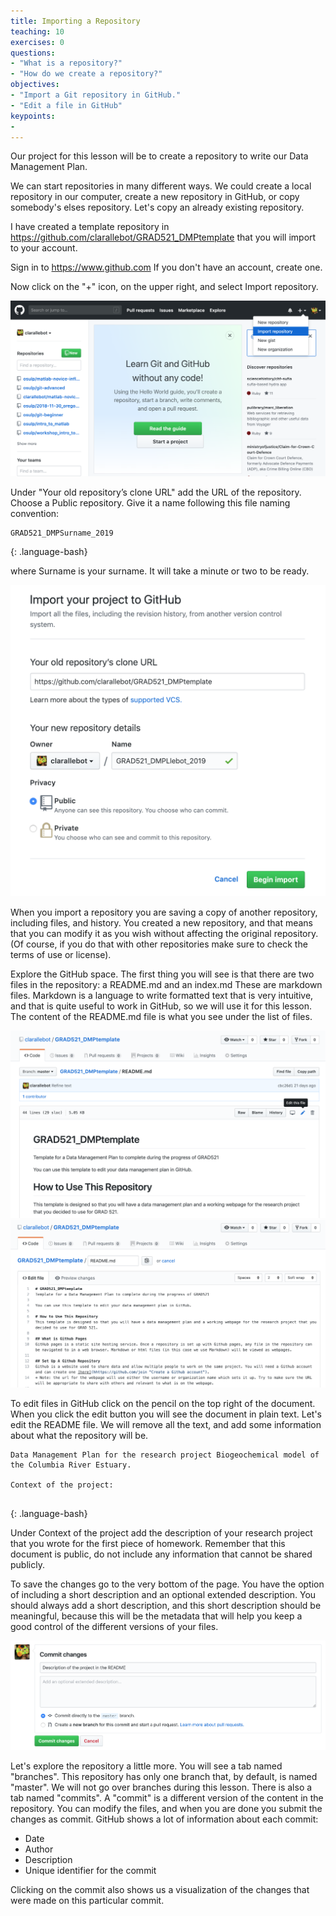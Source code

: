 ```yaml
---
title: Importing a Repository
teaching: 10
exercises: 0
questions:
- "What is a repository?"
- "How do we create a repository?"
objectives:
- "Import a Git repository in GitHub."
- "Edit a file in GitHub"
keypoints:
- 
---
```



Our project for this lesson will be to create a repository to write our Data Management Plan. 

We can start repositories in many different ways. We could create a local repository in our computer, create a new repository in GitHub, or copy somebody's elses repository. Let's copy an already existing repository. 

I have created a template repository in https://github.com/clarallebot/GRAD521_DMPtemplate that you will import to your account.

Sign in to https://www.github.com If you don't have an account, create one. 

Now click on the "+" icon, on the upper right, and select Import repository. 

![importbutton](../fig/import_importbutton.png)

Under "Your old repository’s clone URL" add the URL of the repository. Choose a Public repository. Give it a name following this file naming convention: 

~~~
GRAD521_DMPSurname_2019 
~~~
{: .language-bash}

where Surname is your surname. It will take a minute or two to be ready.

![importform](../fig/import_importform.png)

When you import a repository you are saving a copy of another repository, including files, and history. You created a new repository, and that means that you can modify it as you wish without affecting the original repository. (Of course, if you do that with other repositories make sure to check the terms of use or license).

Explore the GitHub space. The first thing you will see is that there are two files in the repository: a README.md and an index.md These are markdown files. Markdown is a language to write formatted text that is very intuitive, and that is quite useful to work in GitHub, so we will use it for this lesson. The content of the README.md file is what you see under the list of files. 

![markdownrendered](../fig/import_readmemarkdown.png)
![markdownplaintext](../fig/import_readmeplaintext.png)

To edit files in GitHub click on the pencil on the top right of the document. When you click the edit button you will see the document in plain text. Let's edit the README file. We will remove all the text, and add some information about what the repository will be. 

~~~
Data Management Plan for the research project Biogeochemical model of the Columbia River Estuary.

Context of the project:


~~~
{: .language-bash}

Under Context of the project add the description of your research project that you wrote for the first piece of homework. Remember that this document is public, do not include any information that cannot be shared publicly.

To save the changes go to the very bottom of the page. You have the option of including a short description and an optional extended description. You should always add a short description, and this short description should be meaningful, because this will be the metadata that will help you keep a good control of the different versions of your files.

![commitchanges](../fig/import_commit_changes.png)

Let's explore the repository a little more. You will see a tab named "branches". This repository has only one branch that, by default, is named "master". We will not go over branches during this lesson. There is also a tab named "commits". A "commit" is a different version of the content in the repository. You can modify the files, and when you are done you submit the changes as commit. GitHub shows a lot of information about each commit:
* Date
* Author
* Description
* Unique identifier for the commit

Clicking on the commit also shows us a visualization of the changes that were made on this particular commit. 





